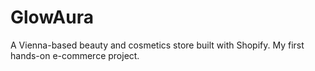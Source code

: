 # GlowAura
A Vienna-based beauty and cosmetics store built with Shopify. My first hands-on e-commerce project.
